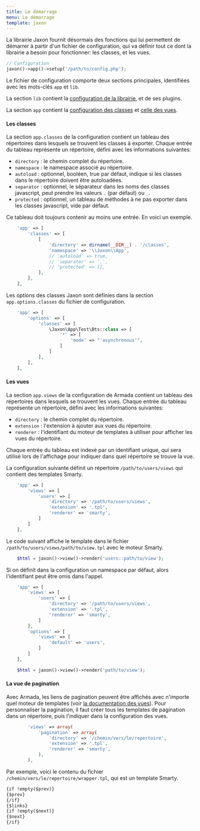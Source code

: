 ```yaml
---
title: Le démarrage
menu: Le démarrage
template: jaxon
---
```


La librairie Jaxon fournit désormais des fonctions qui lui permettent de démarrer à partir d'un fichier de configuration, qui va définir tout ce dont la librairie a besoin pour fonctionner: les classes, et les vues.


```php
// Configuration
jaxon()->app()->setup('/path/to/config.php');
```

Le fichier de configuration comporte deux sections principales, identifiées avec les mots-clés `app` et `lib`.

La section `lib` contient la [configuration de la librairie](../intro/configuration), et de ses plugins.

La section `app` contient la [configuration des classes](./classes) et [celle des vues](./views).

#### Les classes

La section `app.classes` de la configuration contient un tableau des répertoires dans lesquels se trouvent les classes à exporter.
Chaque entrée du tableau représente un répertoire, défini avec les informations suivantes:

- `directory` : le chemin complet du répertoire.
- `namespace` : le namespace associé au répertoire.
- `autoload` : optionnel, booléen, true par défaut, indique si les classes dans le répertoire doivent être autoloadées.
- `separator` : optionnel, le séparateur dans les noms des classes javascript, peut prendre les valeurs `.` (par défaut) ou `_`.
- `protected` : optionnel, un tableau de méthodes à ne pas exporter dans les classes javascript, vide par défaut.

Ce tableau doit toujours contenir au moins une entrée.
En voici un exemple.

```php
    'app' => [
        'classes' => [
            [
                'directory' => dirname(__DIR__) . '/classes',
                'namespace' => '\\Jaxon\\App',
                // 'autoload' => true,
                // 'separator' => '.',
                // 'protected' => [],
            ],
        ],
    ],
```

Les options des classes Jaxon sont définies dans la section `app.options.classes` du fichier de configuration.

```php
    'app' => [
        'options' => [
            'classes' => [
                \Jaxon\App\Test\Bts::class => [
                    '*' => [
                        'mode' => "'asynchronous'",
                    ]
                ]
            ],
        ],
    ],
```

#### Les vues

La section `app.views` de la configuration de Armada contient un tableau des répertoires dans lesquels se trouvent les vues.
Chaque entrée du tableau représente un répertoire, défini avec les informations suivantes:

- `directory` : le chemin complet du répertoire.
- `extension` : l'extension à ajouter aux vues du répertoire.
- `renderer` : l'identifiant du moteur de templates à utiliser pour afficher les vues du répertoire.

Chaque entrée du tableau est indexé par un identifiant unique, qui sera utilisé lors de l'affichage pour indiquer dans quel répertoire se trouve la vue.

La configuration suivante définit un répertoire `/path/to/users/views` qui contient des templates Smarty.

```php
    'app' => [
        'views' => [
            'users' => [
                'directory' => '/path/to/users/views',
                'extension' => '.tpl',
                'renderer' => 'smarty',
            ]
        ]
    ],
```

Le code suivant affiche le template dans le fichier `/path/to/users/views/path/to/view.tpl` avec le moteur Smarty.

```php
    $html = jaxon()->view()->render('users::path/to/view');
```

Si on définit dans la configuration un namespace par défaut, alors l'identifiant peut être omis dans l'appel.

```php
    'app' => [
        'views' => [
            'users' => [
                'directory' => '/path/to/users/views',
                'extension' => '.tpl',
                'renderer' => 'smarty',
            ]
        ],
        'options' => [
            'views' => [
                'default' => 'users',
            ]
        ]
    ],
```

```php
    $html = jaxon()->view()->render('path/to/view');
```

#### La vue de pagination

Avec Armada, les liens de pagination peuvent être affichés avec n'importe quel moteur de templates (voir [la documentation des vues](/docs/armada/views.html)).
Pour personnaliser la pagination, il faut créer tous les templates de pagination dans un répertoire, puis l'indiquer dans la configuration des vues.

```php
        'views' => array(
            'pagination' => array(
                'directory' => '/chemin/vers/le/repertoire',
                'extension' => '.tpl',
                'renderer' => 'smarty',
            ),
        ),
```

Par exemple, voici le contenu du fichier `/chemin/vers/le/repertoire/wrapper.tpl`, qui est un template Smarty.

```html
{if !empty($prev)}
{$prev}
{/if}
{$links}
{if !empty($next)}
{$next}
{/if}
```
